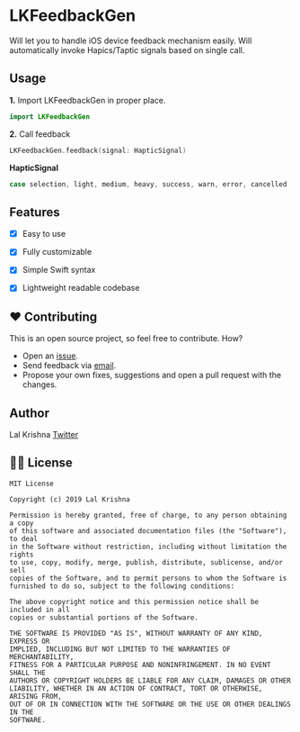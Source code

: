 # LKFeedbackGen

Will let you to handle iOS device feedback mechanism easily. Will automatically invoke Hapics/Taptic signals based on single call.

## Usage

**1.** Import LKFeedbackGen in proper place.
```swift
import LKFeedbackGen
```

**2.** Call feedback
```swift
LKFeedbackGen.feedback(signal: HapticSignal)
```

**HapticSignal**
```swift
case selection, light, medium, heavy, success, warn, error, cancelled
```


## Features

- [x] Easy to use
- [x] Fully customizable
- [x] Simple Swift syntax
- [x] Lightweight readable codebase


## ❤️ Contributing
This is an open source project, so feel free to contribute. How?
- Open an [issue](https://github.com/lalkrishna/LKFeedbackGen/issues/new).
- Send feedback via [email](mailto:lalkrishna@live.com).
- Propose your own fixes, suggestions and open a pull request with the changes.

## Author

Lal Krishna
[Twitter](http://www.twitter.com/itzme_lal)

## 👮🏻 License

```
MIT License

Copyright (c) 2019 Lal Krishna

Permission is hereby granted, free of charge, to any person obtaining a copy
of this software and associated documentation files (the "Software"), to deal
in the Software without restriction, including without limitation the rights
to use, copy, modify, merge, publish, distribute, sublicense, and/or sell
copies of the Software, and to permit persons to whom the Software is
furnished to do so, subject to the following conditions:

The above copyright notice and this permission notice shall be included in all
copies or substantial portions of the Software.

THE SOFTWARE IS PROVIDED "AS IS", WITHOUT WARRANTY OF ANY KIND, EXPRESS OR
IMPLIED, INCLUDING BUT NOT LIMITED TO THE WARRANTIES OF MERCHANTABILITY,
FITNESS FOR A PARTICULAR PURPOSE AND NONINFRINGEMENT. IN NO EVENT SHALL THE
AUTHORS OR COPYRIGHT HOLDERS BE LIABLE FOR ANY CLAIM, DAMAGES OR OTHER
LIABILITY, WHETHER IN AN ACTION OF CONTRACT, TORT OR OTHERWISE, ARISING FROM,
OUT OF OR IN CONNECTION WITH THE SOFTWARE OR THE USE OR OTHER DEALINGS IN THE
SOFTWARE.
```

